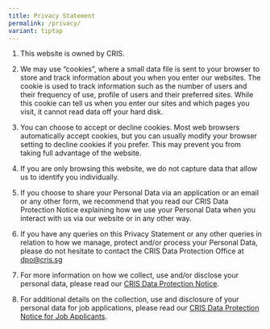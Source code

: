 ```yaml
---
title: Privacy Statement
permalink: /privacy/
variant: tiptap
---
```

<ol>
<li>
<p>This website is owned by CRIS.</p>
</li>
<li>
<p>We may use “cookies”, where a small data file is sent to your browser
to store and track information about you when you enter our websites. The
cookie is used to track information such as the number of users and their
frequency of use, profile of users and their preferred sites. While this
cookie can tell us when you enter our sites and which pages you visit,
it cannot read data off your hard disk.</p>
</li>
<li>
<p>You can choose to accept or decline cookies. Most web browsers automatically
accept cookies, but you can usually modify your browser setting to decline
cookies if you prefer. This may prevent you from taking full advantage
of the website.</p>
</li>
<li>
<p>If you are only browsing this website, we do not capture data that allow
us to identify you individually.</p>
</li>
<li>
<p>If you choose to share your Personal Data via an application or an email
or any other form, we recommend that you read our CRIS Data Protection
Notice explaining how we use your Personal Data when you interact with
us via our website or in any other way.</p>
</li>
<li>
<p>If you have any queries on this Privacy Statement or any other queries
in relation to how we manage, protect and/or process your Personal Data,
please do not hesitate to contact the CRIS Data Protection Office at&nbsp;
<a href="mailto:dpo@cris.sg" rel="noopener noreferrer nofollow" target="_blank">dpo@cris.sg</a>
</p>
</li>
<li>
<p>For more information on how we collect, use and/or disclose your personal
data, please read our&nbsp;<a href="/files/CRIS_Data_Protection_Notice.pdf" rel="noopener noreferrer nofollow" target="_blank">CRIS Data Protection Notice</a>.</p>
</li>
<li>
<p>For additional details on the collection, use and disclosure of your personal
data for job applications, please read our&nbsp;<a href="/files/CRIS_Data_Protection_Notice_for_Job_Applicants.pdf" rel="noopener noreferrer nofollow" target="_blank">CRIS Data Protection Notice for Job Applicants</a>.</p>
</li>
</ol>
<p></p>